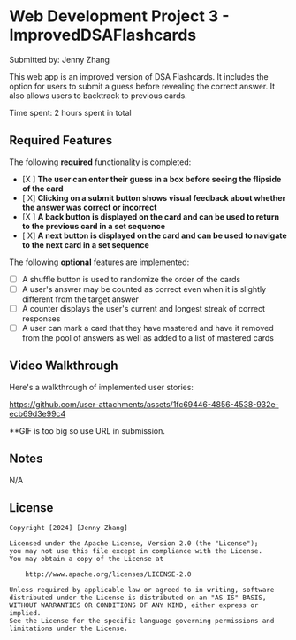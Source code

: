 # Web Development Project 3 - ImprovedDSAFlashcards
Submitted by: Jenny Zhang

This web app is an improved version of DSA Flashcards. It includes the option for users to submit a guess before revealing the correct answer. It also allows users to backtrack to previous cards.

Time spent: 2 hours spent in total

## Required Features

The following **required** functionality is completed:

- [X ] **The user can enter their guess in a box before seeing the flipside of the card**
- [ X] **Clicking on a submit button shows visual feedback about whether the answer was correct or incorrect**
- [X ] **A back button is displayed on the card and can be used to return to the previous card in a set sequence**
- [ X] **A next button is displayed on the card and can be used to navigate to the next card in a set sequence**

The following **optional** features are implemented:

- [ ] A shuffle button is used to randomize the order of the cards
- [ ] A user's answer may be counted as correct even when it is slightly different from the target answer
- [ ] A counter displays the user's current and longest streak of correct responses
- [ ] A user can mark a card that they have mastered and have it removed from the pool of answers as well as added to a list of mastered cards

## Video Walkthrough

Here's a walkthrough of implemented user stories:








https://github.com/user-attachments/assets/1fc69446-4856-4538-932e-ecb69d3e99c4

**GIF is too big so use URL in submission.

## Notes
N/A

## License

    Copyright [2024] [Jenny Zhang]

    Licensed under the Apache License, Version 2.0 (the "License");
    you may not use this file except in compliance with the License.
    You may obtain a copy of the License at

        http://www.apache.org/licenses/LICENSE-2.0

    Unless required by applicable law or agreed to in writing, software
    distributed under the License is distributed on an "AS IS" BASIS,
    WITHOUT WARRANTIES OR CONDITIONS OF ANY KIND, either express or implied.
    See the License for the specific language governing permissions and
    limitations under the License.
